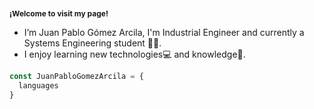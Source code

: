<head>
  <h1 style="font-size:12px">
    ¡Welcome to visit my page!
  </h1>
  
</head>

- I’m Juan Pablo Gómez Arcila, I'm Industrial Engineer and currently a Systems Engineering student 👨‍💻.
- I enjoy learning new technologies💻 and knowledge📖.
```js
const JuanPabloGomezArcila = {
  languages
}

```
<!---
JuanPGO/JuanPGO is a ✨ special ✨ repository because its `README.md` (this file) appears on your GitHub profile.
You can click the Preview link to take a look at your changes.
--->
